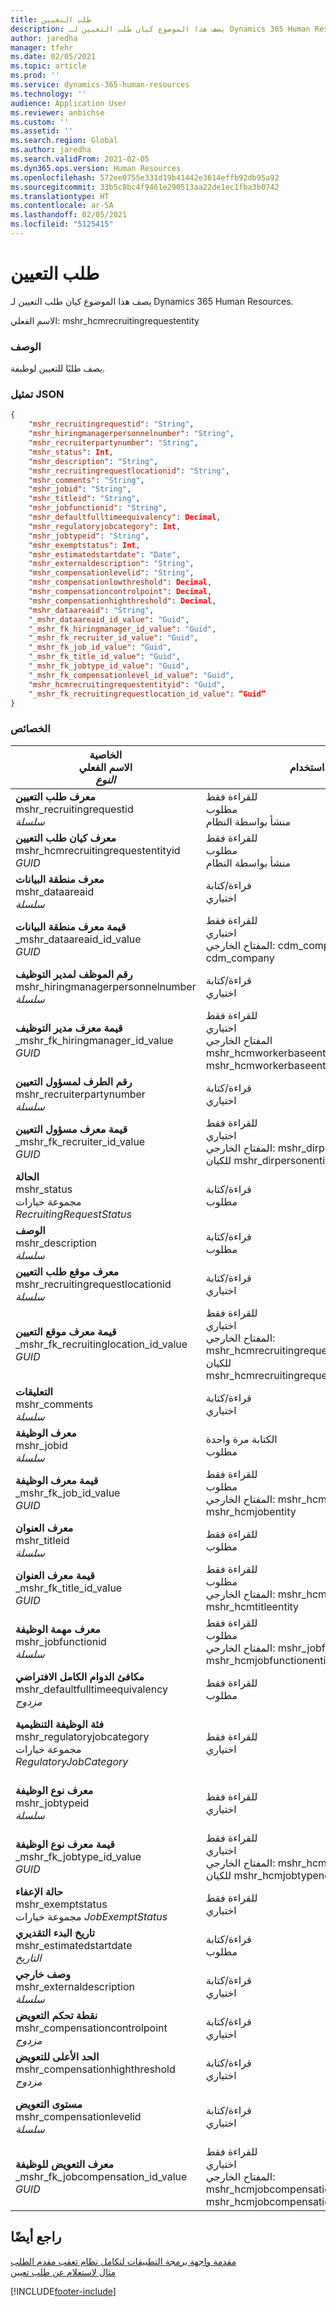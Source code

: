 ```yaml
---
title: طلب التعيين
description: يصف هذا الموضوع كيان طلب التعيين لـ Dynamics 365 Human Resources.
author: jaredha
manager: tfehr
ms.date: 02/05/2021
ms.topic: article
ms.prod: ''
ms.service: dynamics-365-human-resources
ms.technology: ''
audience: Application User
ms.reviewer: anbichse
ms.custom: ''
ms.assetid: ''
ms.search.region: Global
ms.author: jaredha
ms.search.validFrom: 2021-02-05
ms.dyn365.ops.version: Human Resources
ms.openlocfilehash: 572ee0755e331d19b41442e3614effb92db95a92
ms.sourcegitcommit: 33b5c8bc4f9461e290513aa22de1ec1fba3b0742
ms.translationtype: HT
ms.contentlocale: ar-SA
ms.lasthandoff: 02/05/2021
ms.locfileid: "5125415"
---
```

# <a name="recruiting-request"></a>طلب التعيين

يصف هذا الموضوع كيان طلب التعيين لـ Dynamics 365 Human Resources.

الاسم الفعلي: mshr_hcmrecruitingrequestentity

### <a name="description"></a>الوصف

يصف طلبًا للتعيين لوظيفة.

### <a name="json-representation"></a>تمثيل JSON

```json
{
    "mshr_recruitingrequestid": "String",
    "mshr_hiringmanagerpersonnelnumber": "String",
    "mshr_recruiterpartynumber": "String",
    "mshr_status": Int,
    "mshr_description": "String",
    "mshr_recruitingrequestlocationid": "String",
    "mshr_comments": "String",
    "mshr_jobid": "String",
    "mshr_titleid": "String",
    "mshr_jobfunctionid": "String",
    "mshr_defaultfulltimeequivalency": Decimal,
    "mshr_regulatoryjobcategory": Int,
    "mshr_jobtypeid": "String",
    "mshr_exemptstatus": Int,
    "mshr_estimatedstartdate": "Date",
    "mshr_externaldescription": "String",
    "mshr_compensationlevelid": "String",
    "mshr_compensationlowthreshold": Decimal,
    "mshr_compensationcontrolpoint": Decimal,
    "mshr_compensationhighthreshold": Decimal,
    "mshr_dataareaid": "String",
    "_mshr_dataareaid_id_value": "Guid",
    "_mshr_fk_hiringmanager_id_value": "Guid",
    "_mshr_fk_recruiter_id_value": "Guid",
    "_mshr_fk_job_id_value": "Guid",
    "_mshr_fk_title_id_value": "Guid",
    "_mshr_fk_jobtype_id_value": "Guid",
    "_mshr_fk_compensationlevel_id_value": "Guid",
    "mshr_hcmrecruitingrequestentityid": "Guid",
    "_mshr_fk_recruitingrequestlocation_id_value": “Guid”
}
```

### <a name="properties"></a>الخصائص

| الخاصية<br>**الاسم الفعلي**<br>**_النوع_** | استخدام | الوصف |
| --- | --- | --- |
| **معرف طلب التعيين**<br>mshr_recruitingrequestid<br>*سلسلة* | للقراءة فقط<br>مطلوب<br>منشأ بواسطة النظام | معرف فريد يمكن قراءته بواسطة المستخدم للطلب المعروض في تطبيق الموارد البشرية. التسلسل الرقمي. |
| **معرف كيان طلب التعيين**<br>mshr_hcmrecruitingrequestentityid<br>*GUID* | للقراءة فقط<br>مطلوب<br>منشأ بواسطة النظام | قيمة معرف GUID منشأ بواسطة النظام لتعريف طلب التعيين بشكل فريد. |
| **معرف منطقة البيانات**<br>mshr_dataareaid<br>*سلسلة* | قراءة/كتابة<br>اختياري<br> | يحدد الكيان القانوني (الشركة) الخاصة بطلب التعيين. |
| **قيمة معرف منطقة البيانات**<br>_mshr_dataareaid_id_value<br>*GUID*<br> | للقراءة فقط<br>اختياري<br>المفتاح الخارجي: cdm_companyid للكيان cdm_company | قيمة GUID منشأة بواسطة النظام لتعرف الكيان القانوني (الشركة) لطلب التعيين. |
| **رقم الموظف لمدير التوظيف**<br>mshr_hiringmanagerpersonnelnumber<br>*سلسلة* | قراءة/كتابة<br>اختياري | رقم الموظف الخاص بمدير التوظيف المقترن بطلب التعيين هذا. |
| **قيمة معرف مدير التوظيف**<br>_mshr_fk_hiringmanager_id_value<br>*GUID* | للقراءة فقط<br>اختياري<br>المفتاح الخارجي mshr_hcmworkerbaseentityid للكيان mshr_hcmworkerbaseentity | قيمة معرف GUID منشأة بواسطة النظام لتحديد المدير المقترن بطلب التعيين. |
| **رقم الطرف لمسؤول التعيين‬**<br>mshr_recruiterpartynumber<br>*سلسلة* | قراءة/كتابة<br>اختياري | رقم معرف الطرف (الشخص) لمسؤول التعيين المحدد للطلب. |
| **قيمة معرف مسؤول التعيين**<br>_mshr_fk_recruiter_id_value<br>*GUID* | للقراءة فقط<br>اختياري<br>المفتاح الخارجي: mshr_dirpersonentityid للكيان mshr_dirpersonentity | قيمة معرف GUID منشأة بواسطة النظام لتحديد مسؤول التعيين المقترن بطلب التعيين. |
| **الحالة**<br>mshr_status<br>مجموعة خيارات *RecruitingRequestStatus* | قراءة/كتابة<br>مطلوب<br> | يشير إلى حالة طلب التعيين. |
| **‏‏الوصف**<br>mshr_description<br>*سلسلة* | قراءة/كتابة<br>مطلوب | وصف الطلب. |
| **معرف موقع طلب التعيين**<br>mshr_recruitingrequestlocationid<br>*سلسلة* | قراءة/كتابة<br>اختياري | المعرف الفريد القابل للقراءة من قبل المستخدم لموقع الوظيفة المقترن بهذا الطلب. |
| **قيمة معرف موقع التعيين**<br>_mshr_fk_recruitinglocation_id_value<br>*GUID* | للقراءة فقط<br>اختياري<br>المفتاح الخارجي: mshr_hcmrecruitingrequestlocationentityid للكيان mshr_hcmrecruitingrequestlocationentity | قيمة معرف GUID منشأة بواسطة النظام لتحديد موقع طلب التعيين المحدد للطلب. |
| **التعليقات**<br>mshr_comments<br>*سلسلة* | قراءة/كتابة<br>اختياري | تعليقات حول الطلب للاستخدام من قِبل مديري التوظيف ومسؤولي التوظيف. |
| **معرف الوظيفة**<br>mshr_jobid<br>*سلسلة* | الكتابة مرة واحدة<br>مطلوب |   المعرف الفريد القابل للقراءة من قبل المستخدم للوظيفة التي تشاركها جميع المناصب المقترنة بهذا الطلب. |
| **قيمة معرف الوظيفة**<br>_mshr_fk_job_id_value<br>*GUID* | للقراءة فقط<br>مطلوب<br>المفتاح الخارجي: mshr_hcmjobentityid للكيان mshr_hcmjobentity | المعرف الفريد المنشأة بواسطة النظام للوظيفة التي تشاركها جميع المناصب المقترنة بطلب التعيين. |
| **معرف العنوان**<br>mshr_titleid<br>*سلسلة* | للقراءة فقط<br>مطلوب | المعرف الفريد القابل للقراءة من قبل المستخدم لعنوان الوظيفة المقترن بهذا الطلب. |
| **قيمة معرف العنوان**<br>_mshr_fk_title_id_value<br>*GUID* | للقراءة فقط<br>مطلوب<br>المفتاح الخارجي: mshr_hcmtitleid للكيان mshr_hcmtitleentity | المعرف الفريد المنشأ بواسطة النظام لعنوان الوظيفة المحدد لطلب التوظيف. |
| **معرف مهمة الوظيفة**<br>mshr_jobfunctionid<br>*سلسلة* | للقراءة فقط<br>مطلوب<br>المفتاح الخارجي: mshr_jobfunctionid للكيان mshr_hcmjobfunctionentity | المعرف الفريد القابل للقراءة من قبل المستخدم لمهمة الوظيفة المقترنة بهذا الطلب. |
| **مكافئ الدوام الكامل الافتراضي**<br>mshr_defaultfulltimeequivalency<br>*مزدوج* | للقراءة فقط<br>مطلوب | قيمة مكافئ الدوام الكامل للوظيفة، حيث تمثل 1.0 عامل بدوام كامل. |
| **فئة الوظيفة التنظيمية**<br>mshr_regulatoryjobcategory<br>مجموعة خيارات *RegulatoryJobCategory* | للقراءة فقط<br>اختياري | فئة وظيفة EEO لمهمة الوظيفة المحددة للوظيفة. القيم الصالحة المضمنة في مجموعة خيارات HcmRegulatoryJobCatetory (mshr_hcmregulatoryjobcategory). |
| **معرف نوع الوظيفة**<br>mshr_jobtypeid<br>*سلسلة* | للقراءة فقط<br>اختياري | نوع الوظيفة المقترنة بالمنصب. أنواع الوظائف هي عبارة عن قيم معرفة بواسطة المستخدم، متوفرة في الكيان mshr_hcmjobtypeentity. |
| **قيمة معرف نوع الوظيفة**<br>_mshr_fk_jobtype_id_value<br>*GUID* | للقراءة فقط<br>اختياري<br>المفتاح الخارجي: mshr_hcmjobtypeentityid للكيان mshr_hcmjobtypenentity | المعرف الفريد المنشأة بواسطة النظام لنوع الوظيفة المقترن بالوظيفة لطلب التعيين. |
| **حالة الإعفاء**<br>mshr_exemptstatus<br>مجموعة خيارات *JobExemptStatus* | للقراءة فقط<br>اختياري | حالة إعفاء FLSA استنادًا إلى نوع الوظيفة. |
| **تاريخ البدء التقديري**<br>mshr_estimatedstartdate<br>*التاريخ* | قراءة/كتابة<br>مطلوب | التاريخ المقدر الذي يبدأ فيه المرشح في العمل. |
| **وصف خارجي**<br>mshr_externaldescription<br>*سلسلة* | قراءة/كتابة<br>اختياري | وصف موجه للمرشح للوظيفة/المنصب. | الحد الأدنى للتعويض<br>mshr_compensationlowthreshold<br>*مزدوج* | قراءة/كتابة<br>اختياري | الحد الأدنى لمستوى التعويض. |
| **نقطة تحكم التعويض**<br>mshr_compensationcontrolpoint<br>*مزدوج* | قراءة/كتابة<br>اختياري | نقطة التحكم الخاصة بمستوى التعويض. |
| **الحد الأعلى للتعويض**<br>mshr_compensationhighthreshold<br>*مزدوج* | قراءة/كتابة<br>اختياري | الحد الأعلى لمستوى التعويض. |
| **مستوى التعويض**<br>mshr_compensationlevelid<br>*سلسلة* | قراءة/كتابة<br>اختياري | مستوى التعويض للوظيفة. يمكن إعداد وظيفة بمستويات تعويض متعددة. تشير هذه السمة إلى مستوى تعويض الوظيفة المحدد لهذا الطلب. |
| **معرف التعويض للوظيفة**<br>_mshr_fk_jobcompensation_id_value<br>*GUID* | للقراءة فقط<br>اختياري<br>المفتاح الخارجي: mshr_hcmjobcompensationentityid للكيان mshr_hcmjobcompensationentity | المعرف الفريد المنشأة بواسطة النظام لمستوى التعويض المقترن بالوظيفة لطلب التعيين. |

## <a name="see-also"></a>راجع أيضًا

[مقدمة واجهة برمجة التطبيقات لتكامل نظام تعقب مقدم الطلب](hr-admin-integration-ats-api-introduction.md)<br>
[مثال لاستعلام عن طلب تعيين](hr-admin-integration-ats-api-recruiting-request-example-query.md)


[!INCLUDE[footer-include](../includes/footer-banner.md)]